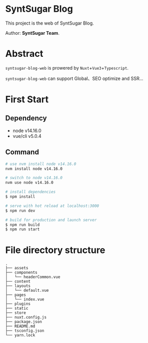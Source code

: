# SyntSugar Blog
This project is the web of SyntSugar Blog.

Author: **SyntSugar Team**.

# Abstract
`syntsugar-blog-web` is prowered by `Nuxt`+`Vue3`+`Typescript`.

`syntsugar-blog-web` can support Global、SEO optimize and SSR...


# First Start
## Dependency
- node v14.16.0
- vue/cli v5.0.4

## Command
```bash
# use nvm install node v14.16.0
nvm install node v14.16.0

# switch to node v14.16.0
nvm use node v14.16.0

# install dependencies
$ npm install

# serve with hot reload at localhost:3000
$ npm run dev

# build for production and launch server
$ npm run build
$ npm run start
```

# File directory structure
```
.
├── assets
├── components
│   └── headerCommon.vue
├── content
├── layouts
│   └── default.vue
├── pages
│   └── index.vue
├── plugins
├── static
├── store
├── nuxt.config.js
├── package.json
├── README.md
├── tsconfig.json
└── yarn.lock
```


